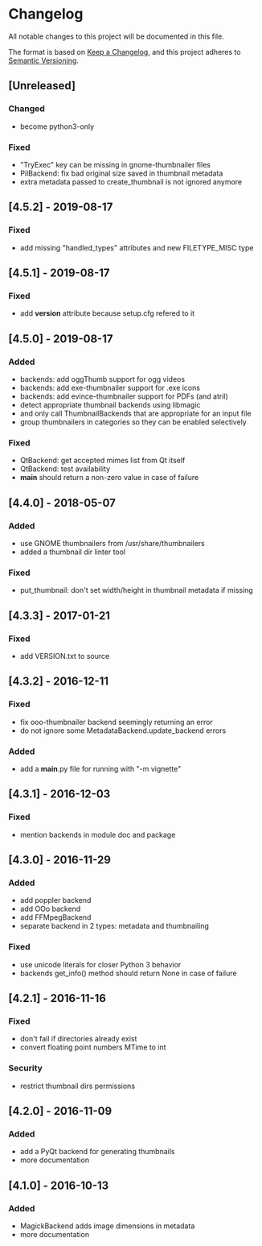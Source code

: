 # Changelog
All notable changes to this project will be documented in this file.

The format is based on [Keep a Changelog](https://keepachangelog.com/en/1.0.0/),
and this project adheres to [Semantic Versioning](https://semver.org/spec/v2.0.0.html).

## [Unreleased]
### Changed
- become python3-only

### Fixed
- "TryExec" key can be missing in gnome-thumbnailer files
- PilBackend: fix bad original size saved in thumbnail metadata
- extra metadata passed to create_thumbnail is not ignored anymore

## [4.5.2] - 2019-08-17
### Fixed
- add missing "handled_types" attributes and new FILETYPE_MISC type

## [4.5.1] - 2019-08-17
### Fixed
- add __version__ attribute because setup.cfg refered to it

## [4.5.0] - 2019-08-17
### Added
- backends: add oggThumb support for ogg videos
- backends: add exe-thumbnailer support for .exe icons
- backends: add evince-thumbnailer support for PDFs (and atril)
- detect appropriate thumbnail backends using libmagic
- and only call ThumbnailBackends that are appropriate for an input file
- group thumbnailers in categories so they can be enabled selectively

### Fixed
- QtBackend: get accepted mimes list from Qt itself
- QtBackend: test availability
- __main__ should return a non-zero value in case of failure

## [4.4.0] - 2018-05-07
### Added
- use GNOME thumbnailers from /usr/share/thumbnailers
- added a thumbnail dir linter tool

### Fixed
- put_thumbnail: don't set width/height in thumbnail metadata if missing

## [4.3.3] - 2017-01-21
### Fixed
- add VERSION.txt to source

## [4.3.2] - 2016-12-11
### Fixed
- fix ooo-thumbnailer backend seemingly returning an error
- do not ignore some MetadataBackend.update_backend errors

### Added
- add a __main__.py file for running with "-m vignette"

## [4.3.1] - 2016-12-03
### Fixed
- mention backends in module doc and package

## [4.3.0] - 2016-11-29
### Added
- add poppler backend
- add OOo backend
- add FFMpegBackend
- separate backend in 2 types: metadata and thumbnailing

### Fixed
- use unicode literals for closer Python 3 behavior
- backends get_info() method should return None in case of failure

## [4.2.1] - 2016-11-16
### Fixed
- don't fail if directories already exist
- convert floating point numbers MTime to int

### Security
- restrict thumbnail dirs permissions

## [4.2.0] - 2016-11-09
### Added
- add a PyQt backend for generating thumbnails
- more documentation

## [4.1.0] - 2016-10-13
### Added
- MagickBackend adds image dimensions in metadata
- more documentation
